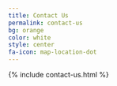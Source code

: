 ```yaml
---
title: Contact Us
permalink: contact-us
bg: orange
color: white
style: center
fa-icon: map-location-dot
---
```


{% include contact-us.html %}